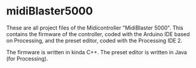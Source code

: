 # midiBlaster5000
These are all project files of the Midicontroller "MidiBlaster 5000". 
This contains the firmware of the controller, coded with the Arduino IDE based on Processing, and the preset editor, coded with the Processing IDE 2.

The firmware is written in kinda C++.
The preset editor is written in Java (for Processing).
